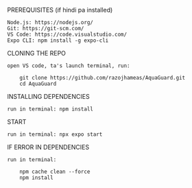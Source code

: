 PREREQUISITES (if hindi pa installed)

	Node.js: https://nodejs.org/
	Git: https://git-scm.com/
	VS Code: https://code.visualstudio.com/
	Expo CLI: npm install -g expo-cli

CLONING THE REPO 

	open VS code, ta's launch terminal, run: 

		git clone https://github.com/razojhameas/AquaGuard.git
		cd AquaGuard

INSTALLING DEPENDENCIES

	run in terminal: npm install

START 

	run in terminal: npx expo start

IF ERROR IN DEPENDENCIES

	run in terminal: 

		npm cache clean --force
		npm install
